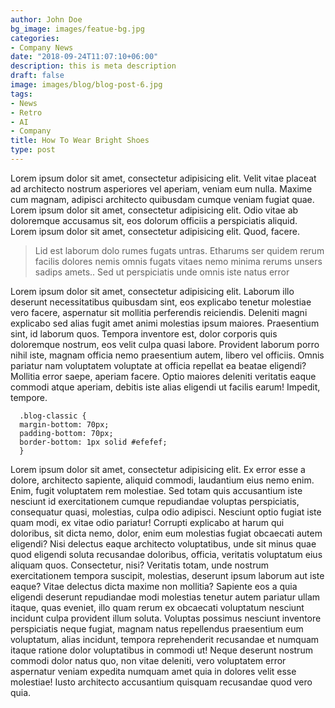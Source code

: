 ```yaml
---
author: John Doe
bg_image: images/featue-bg.jpg
categories:
- Company News
date: "2018-09-24T11:07:10+06:00"
description: this is meta description
draft: false
image: images/blog/blog-post-6.jpg
tags:
- News
- Retro
- AI
- Company
title: How To Wear Bright Shoes
type: post
---
```



Lorem ipsum dolor sit amet, consectetur adipisicing elit. Velit vitae placeat ad architecto nostrum asperiores
vel aperiam, veniam eum nulla. Maxime cum magnam, adipisci architecto quibusdam cumque veniam fugiat quae. Lorem
ipsum dolor sit amet, consectetur adipisicing elit. Odio vitae ab doloremque accusamus sit, eos dolorum officiis
a perspiciatis aliquid. Lorem ipsum dolor sit amet, consectetur adipisicing elit. Quod, facere. 

> Lid est laborum dolo rumes fugats untras. Etharums ser quidem rerum facilis dolores nemis omnis fugats vitaes
nemo minima rerums unsers sadips amets.. Sed ut perspiciatis unde omnis iste natus error

Lorem ipsum dolor sit amet, consectetur adipisicing elit. Laborum illo deserunt necessitatibus quibusdam sint,
eos explicabo tenetur molestiae vero facere, aspernatur sit mollitia perferendis reiciendis. Deleniti magni
explicabo sed alias fugit amet animi molestias ipsum maiores. Praesentium sint, id laborum quos. Tempora
inventore est, dolor corporis quis doloremque nostrum, eos velit culpa quasi labore. Provident laborum porro
nihil iste, magnam officia nemo praesentium autem, libero vel officiis. Omnis pariatur nam voluptatem voluptate
at officia repellat ea beatae eligendi? Mollitia error saepe, aperiam facere. Optio maiores deleniti veritatis
eaque commodi atque aperiam, debitis iste alias eligendi ut facilis earum! Impedit, tempore.

```
  .blog-classic {
  margin-bottom: 70px;
  padding-bottom: 70px;
  border-bottom: 1px solid #efefef;
  }
```

Lorem ipsum dolor sit amet, consectetur adipisicing elit. Ex error esse a dolore, architecto sapiente, aliquid
commodi, laudantium eius nemo enim. Enim, fugit voluptatem rem molestiae. Sed totam quis accusantium iste
nesciunt id exercitationem cumque repudiandae voluptas perspiciatis, consequatur quasi, molestias, culpa odio
adipisci. Nesciunt optio fugiat iste quam modi, ex vitae odio pariatur! Corrupti explicabo at harum qui
doloribus, sit dicta nemo, dolor, enim eum molestias fugiat obcaecati autem eligendi? Nisi delectus eaque
architecto voluptatibus, unde sit minus quae quod eligendi soluta recusandae doloribus, officia, veritatis
voluptatum eius aliquam quos. Consectetur, nisi? Veritatis totam, unde nostrum exercitationem tempora suscipit,
molestias, deserunt ipsum laborum aut iste eaque? Vitae delectus dicta maxime non mollitia? Sapiente eos a quia
eligendi deserunt repudiandae modi molestias tenetur autem pariatur ullam itaque, quas eveniet, illo quam rerum
ex obcaecati voluptatum nesciunt incidunt culpa provident illum soluta. Voluptas possimus nesciunt inventore
perspiciatis neque fugiat, magnam natus repellendus praesentium eum voluptatum, alias incidunt, tempora
reprehenderit recusandae et numquam itaque ratione dolor voluptatibus in commodi ut! Neque deserunt nostrum
commodi dolor natus quo, non vitae deleniti, vero voluptatem error aspernatur veniam expedita numquam amet quia
in dolores velit esse molestiae! Iusto architecto accusantium quisquam recusandae quod vero quia.